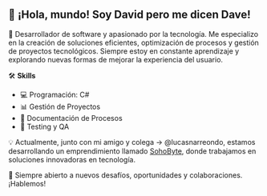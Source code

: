 ## 👋 ¡Hola, mundo! Soy David pero me dicen Dave! 

🚀 Desarrollador de software y apasionado por la tecnología. Me especializo en la creación de soluciones eficientes, optimización de procesos y gestión de proyectos tecnológicos. Siempre estoy en constante aprendizaje y explorando nuevas formas de mejorar la experiencia del usuario.

🛠️ **Skills**

- 💻 Programación: C#
- 📊 Gestión de Proyectos
- 📝 Documentación de Procesos
- 🧪 Testing y QA

💡 Actualmente, junto con mi amigo y colega -> @lucasnarreondo, estamos desarrollando un emprendimiento llamado [SohoByte](https://github.com/Sohobyte), donde trabajamos en soluciones innovadoras en tecnología.

📌 Siempre abierto a nuevos desafíos, oportunidades y colaboraciones. ¡Hablemos!
